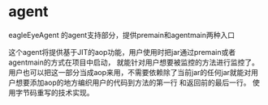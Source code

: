 # agent
eagleEyeAgent 的agent支持部分，提供premain和agentmain两种入口

这个agent将提供基于JIT的aop功能，用户使用时把jar通过premain或者agentmain的方式在项目中启动，
就能针对用户想要被监控的方法进行监控了。
用户也可以把这一部分当成aop来用，不需要依赖除了当前jar的任何jar就能对用户想要添加aop的地方编织用户的代码到方法的第一行
和返回前的最后一行。 使用字节码重写的技术实现。
